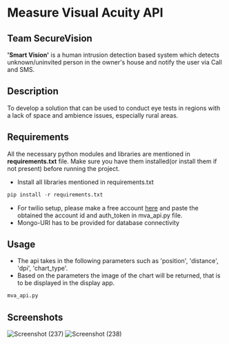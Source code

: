 # Measure Visual Acuity API
## Team SecureVision

**'Smart Vision'** is a human intrusion detection based system which detects unknown/uninvited person in the owner's house and notify the user via Call and SMS. 

## Description
To develop a solution that can be used to conduct eye tests in regions with a lack of space and ambience issues, especially rural areas. 

## Requirements
All the necessary python modules and libraries are mentioned in **requirements.txt** file. Make sure you have them installed(or install them if not present) before running the project.

- Install all libraries mentioned in requirements.txt
 ```python
pip install -r requirements.txt
```
- For twilio setup, please make a free account [here](https://www.twilio.com/try-twilio) and paste the obtained the account id and auth_token in mva_api.py file.
- Mongo-URI has to be provided for database connectivity

## Usage
- The api takes in the following parameters such as 'position', 'distance', 'dpi', 'chart_type'.
- Based on the parameters the image of the chart will be returned, that is to be displayed in the display app.
 ```python
mva_api.py
```

## Screenshots
![Screenshot (237)](https://user-images.githubusercontent.com/62014238/116792635-86be9d00-aadf-11eb-964b-d432fabd1563.png)
![Screenshot (238)](https://user-images.githubusercontent.com/62014238/116792638-8c1be780-aadf-11eb-9107-060de5c41dbc.png)


